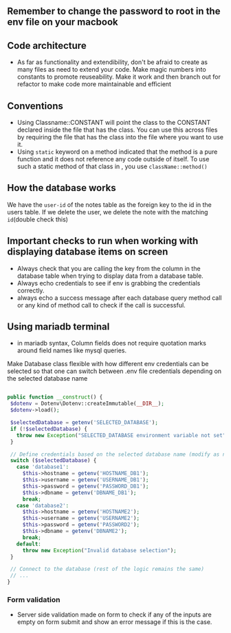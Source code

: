 ## Remember to change the password to root in the env file on your macbook

## Code architecture

- As far as functionality and extendibility, don't be afraid to create as many files as need to extend your code. Make magic numbers into constants to promote reuseability. Make it work and then branch out for refactor to make code more maintainable and efficient

## Conventions

- Using Classname::CONSTANT will point the class to the CONSTANT declared inside the file that has the class. You can use this across files by requiring the file that has the class into the file where you want to use it.
- Using `static` keyword on a method indicated that the method is a pure function and it does not reference any
  code outside of itself. To use such a static method of that class in , you use `className::method()`

## How the database works

We have the `user-id` of the notes table as the foreign key to the id in the users table. If we delete the user, we delete the note with the matching `id`(double check this)

## Important checks to run when working with displaying database items on screen

- Always check that you are calling the key from the column in the database table when trying to display data from a database table.
- Always echo credentials to see if env is grabbing the credentials correctly.
- always echo a success message after each database query method call or any kind of method call to check if the call is successful.

## Using mariadb terminal

- in mariadb syntax, Column fields does not require quotation marks around field names like mysql queries.

Make Database class flexible with how different env credentials can be selected so that one can switch between .env file credentials depending on the selected database name

```php

public function __construct() {
 $dotenv = Dotenv\Dotenv::createImmutable(__DIR__);
 $dotenv->load();

 $selectedDatabase = getenv('SELECTED_DATABASE');
 if (!$selectedDatabase) {
   throw new Exception("SELECTED_DATABASE environment variable not set");
 }

 // Define credentials based on the selected database name (modify as needed)
 switch ($selectedDatabase) {
   case 'database1':
     $this->hostname = getenv('HOSTNAME_DB1');
     $this->username = getenv('USERNAME_DB1');
     $this->password = getenv('PASSWORD_DB1');
     $this->dbname = getenv('DBNAME_DB1');
     break;
   case 'database2':
     $this->hostname = getenv('HOSTNAME2');
     $this->username = getenv('USERNAME2');
     $this->password = getenv('PASSWORD2');
     $this->dbname = getenv('DBNAME2');
     break;
   default:
     throw new Exception("Invalid database selection");
 }

 // Connect to the database (rest of the logic remains the same)
 // ...
}
```

### Form validation

- Server side validation made on form to check if any of the inputs are empty on form submit and show an error message if this is the case.
